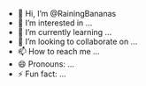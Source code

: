 - 👋 Hi, I’m @RainingBananas
- 👀 I’m interested in ...
- 🌱 I’m currently learning ...
- 💞️ I’m looking to collaborate on ...
- 📫 How to reach me ...
- 😄 Pronouns: ...
- ⚡ Fun fact: ...

<!---
RainingBananas/RainingBananas is a ✨ special ✨ repository because its `README.md` (this file) appears on your GitHub profile.
You can click the Preview link to take a look at your changes.
--->
